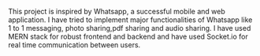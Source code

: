 This project is inspired by Whatsapp, a successful mobile and web application. I have tried to implement major functionalities of Whatsapp like 1 to 1 messaging, photo sharing,pdf sharing and audio sharing.
I have used MERN stack for robust frontend and backend and have used Socket.io for real time communication between users.
